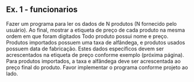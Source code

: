 ## Ex. 1 - funcionarios
Fazer um programa para ler os dados de N produtos (N fornecido pelo usuário). Ao final, mostrar a etiqueta de preço de cada produto na mesma ordem em que foram digitados Todo produto possui nome e preço. Produtos importados possuem uma taxa de alfândega, e produtos usados possuem data de fabricação. Estes dados específicos devem ser acrescentados na etiqueta de preço conforme exemplo (próxima página). Para produtos importados, a taxa e alfândega deve ser acrescentada ao preço final do produto. Favor implementar o programa conforme projeto ao lado.